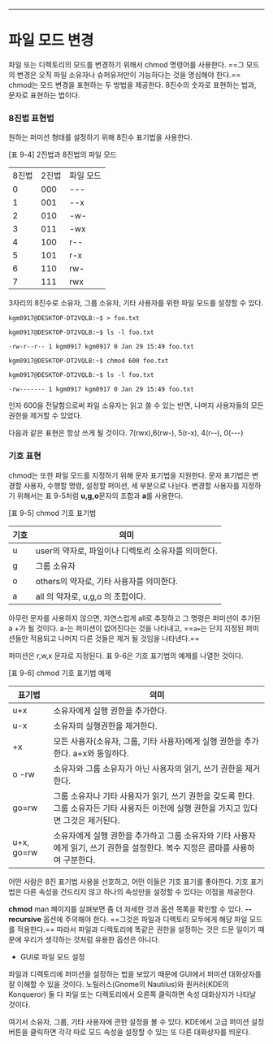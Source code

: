 
---
# 파일 모드 변경


파일 또는 디렉토리의 모드를 변경하기 위해서 chmod 명령어를 사용한다. ==그 모드의 변경은 오직 파일 소유자나 슈퍼유저만이 가능하다는 것을 명심해야 한다.== chmod는 모드 변경을 표현하는 두 방법을 제공한다. 8진수의 숫자로 표현하는 법과, 문자로 표현하는 법이다.

### 8진법 표현법


원하는 퍼미션 형태를 설정하기 위해 8진수 표기법을 사용한다.


[표 9-4] 2진법과 8진법의 파일 모드

|   |   |   |
|---|---|---|
|8진법|2진법|파일 모드|
|0|000|---|
|1|001|--x|
|2|010|-w-|
|3|011|-wx|
|4|100|r--|
|5|101|r-x|
|6|110|rw-|
|7|111|rwx|

3자리의 8진수로 소유자, 그룹 소유자, 기타 사용자를 위한 파일 모드를 설정할 수 있다.


``` shell
kgm0917@DESKTOP-DT2VQLB:~$ > foo.txt

kgm0917@DESKTOP-DT2VQLB:~$ ls -l foo.txt

-rw-r--r-- 1 kgm0917 kgm0917 0 Jan 29 15:49 foo.txt

kgm0917@DESKTOP-DT2VQLB:~$ chmod 600 foo.txt

kgm0917@DESKTOP-DT2VQLB:~$ ls -l foo.txt

-rw------- 1 kgm0917 kgm0917 0 Jan 29 15:49 foo.txt
```


인자 600을 전달함으로써 파일 소유자는 읽고 쓸 수 있는 반면, 나머지 사용자들의 모든 권한을 제거할 수 있었다.

다음과 같은 표현은 항상 쓰게 될 것이다. 7(rwx),6(rw-), 5(r-x), 4(r--), 0(---)


### 기호 표현

chmod는 또한 파일 모드를 지정하기 위해 문자 표기법을 지원한다. 문자 표기법은 변경할 사용자, 수행할 명령, 설정할 퍼미션, 세 부분으로 나뉜다. 변경할 사용자를 지정하기 위해서는 표 9-5처럼 **u,g,o**문자의 조합과 **a**를 사용한다.


[표 9-5] chmod 기호 표기법


| 기호  | 의미                              |
| --- | ------------------------------- |
| u   | user의 약자로, 파일이나 디렉토리 소유자를 의미한다. |
| g   | 그룹 소유자                          |
| o   | others의 약자로, 기타 사용자를 의미한다.      |
| a   | all 의 약자로, u,g,o 의 조합이다.        |


아무런 문자를 사용하지 않으면, 자연스럽게 all로 추정하고 그 명령은 퍼미션이 추가된 a +가 될 것이다. a-는 퍼미션이 없어진다는 것을 나타내고, ==`a=`는 단지 지정된 퍼미션들만 적용되고 나머지 다른 것들은 제거 될 것임을 나타낸다.==

퍼미션은 r,w,x 문자로 지정된다. 표 9-6은 기호 표기법의 예제를 나열한 것이다.


[표 9-6] chmod 기호 표기법 예제

| 표기법        | 의미                                                                              |
| ---------- | ------------------------------------------------------------------------------- |
| u+x        | 소유자에게 실행 권한을 추가한다.                                                              |
| u-x        | 소유자의 실행권한을 제거한다.                                                                |
| +x         | 모든 사용자(소유자, 그룹, 기타 사용자)에게 실행 권한을 추가한다. a+x와 동일하다.                               |
| o -rw      | 소유자와 그룹 소유자가 아닌 사용자의 읽기, 쓰기 권한을 제거한다.                                           |
| go=rw      | 그룹 소유자나 기타 사용자가 읽기, 쓰기 권한을 갖도록 한다. 그룹 소유자든 기타 사용자든 이전에 실행 권한을 가지고 있다면 그것은 제거된다. |
| u+x, go=rw | 소유자에게 실행 권한을 추가하고 그룹 소유자와 기타 사용자에게 읽기, 쓰기 권한을 설정한다. 복수 지정은 콤마를 사용하여 구분한다.       |


어떤 사람은 8진 표기법 사용을 선호하고, 어떤 이들은 기호 표기를 좋아한다. 기호 표기법은 다른 속성을 건드리지 않고 하나의 속성만을 설정할 수 있다는 이점을 제공한다.


**chmod** man 페이지를 살펴보면 좀 더 자세한 것과 옵션 목록을 확인할 수 있다. **--recursive** 옵션에 주의해야 한다. ==그것은 파일과 디렉토리 모두에게 해당 파일 모드를 적용한다.== 따라서 파일과 디렉토리에 똑같은 권한을 설정하는 것은 드문 일이기 때문에 우리가 생각하는 것처럼 유용한 옵션은 아니다.


- GUI로 파일 모드 설정


파일과 디렉토리에 퍼미션을 설정하는 법을 보았기 때문에 GUI에서 퍼미션 대화상자를 잘 이해할 수 있을 것이다. 노틸러스(Gnome의 Nautilus)와 퀀커러(KDE의 Konqueror) 둘 다 파일 또는 디렉토리에서 오른쪽 클릭하면 속성 대화상자가 나타날 것이다.

여기서 소유자, 그룹, 기타 사용자에 관한 설정을 볼 수 있다. KDE에서 고급 퍼미션 설정 버튼을 클릭하면 각각 따로 모드 속성을 설정할 수 있는 또 다른 대화상자를 띄운다.